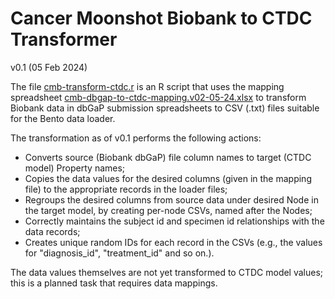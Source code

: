 # Cancer Moonshot Biobank to CTDC Transformer

v0.1 (05 Feb 2024)


The file [cmb-transform-ctdc.r](./cmb-transform-ctdc.r) is an R script that uses the mapping spreadsheet [cmb-dbgap-to-ctdc-mapping.v02-05-24.xlsx](./cmb-dbgap-to-ctdc-mapping.v02-05-24.xlsx) to transform Biobank data in dbGaP submission spreadsheets to CSV (.txt) files suitable for the Bento data loader.

The transformation as of v0.1 performs the following actions:

* Converts source (Biobank dbGaP) file column names to target (CTDC model) Property names;
* Copies the data values for the desired columns (given in the mapping file) to the appropriate records in the loader files;
* Regroups the desired columns from source data under desired Node in the target model, by creating per-node CSVs, named after the Nodes;
* Correctly maintains the subject id and specimen id relationships with the data records;
* Creates unique random IDs for each record in the CSVs (e.g., the values for "diagnosis\_id", "treatment\_id" and so on.).

The data values themselves are not yet transformed to CTDC model values; this is a planned task that requires data mappings.



